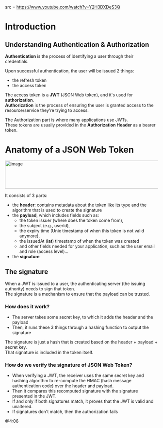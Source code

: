 src = https://www.youtube.com/watch?v=Y2H3DXDeS3Q  

# Introduction

## Understanding Authentication & Authorization

**Authentication** is the process of identifying a user through their credentials.  

Upon successful authentication, the user will be issued 2 things:
- the refresh token
- the access token

The access token is a **JWT** (JSON Web token), and it's used for **authorization**.  
**Authorization** is the process of ensuring the user is granted access to the resource/service they're trying to access.  

The Authorization part is where many applications use JWTs.  
These tokens are usually provided in the **Authorization Header** as a bearer token.  

# Anatomy of a JSON Web Token

<img width="681" height="92" alt="image" src="https://github.com/user-attachments/assets/5c9d9472-8feb-47c6-8098-ae6a037a595e" />

It consists of 3 parts:
- the **header**: contains metadata about the token like its type and the algorithm that is used to create the signature
- the **payload**, which includes fields such as:
  - the token issuer (where does the token come from),
  - the subject (e.g., userId),
  - the expiry time (Unix timestamp of when this token is not valid anymore),
  - the issuedAt (**iat**) timestamp of when the token was created
  - and other fields needed for your application, such as the user email and role (access level)...
- the **signature**

## The signature

When a JWT is issued to a user, the authenticating server (the issuing authority) needs to sign that token.  
The signature is a mechanism to ensure that the payload can be trusted.  

### How does it work?

- The server takes some secret key, to which it adds the header and the payload
- Then, it runs these 3 things through a hashing function to output the signature

The signature is just a hash that is created based on the header + payload + secret key.  
That signature is included in the token itself.  

### How do we verify the signature of JSON Web Token?

- When verifying a JWT, the receiver uses the same secret key and hashing algorithm to re-compute the HMAC (hash message authentication code) over the header and payload. 
- Then it compares this recomputed signature with the signature presented in the JWT.  
- If and only if both signatures match, it proves that the JWT is valid and unaltered.
- If signatures don't match, then the authorization fails


@4:06
